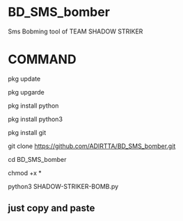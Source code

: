 # BD_SMS_bomber
Sms Bobming tool of TEAM SHADOW STRIKER 

# COMMAND

pkg update 

pkg upgarde

pkg install python

pkg install python3 

pkg install git 

git clone https://github.com/ADIRTTA/BD_SMS_bomber.git

cd BD_SMS_bomber

chmod +x *

python3 SHADOW-STRIKER-BOMB.py


## just copy and paste
